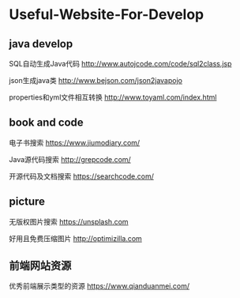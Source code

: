# Useful-Website-For-Develop

## java develop
SQL自动生成Java代码
http://www.autojcode.com/code/sql2class.jsp

json生成java类
http://www.bejson.com/json2javapojo

properties和yml文件相互转换
http://www.toyaml.com/index.html


## book and code
电子书搜索
https://www.jiumodiary.com/

Java源代码搜索
http://grepcode.com/

开源代码及文档搜索
https://searchcode.com/


## picture
无版权图片搜索
https://unsplash.com

好用且免费压缩图片
http://optimizilla.com


## 前端网站资源
优秀前端展示类型的资源
https://www.qianduanmei.com/

